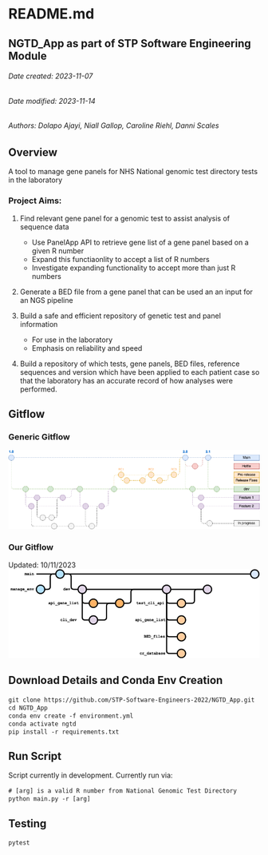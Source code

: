 # README.md
## NGTD_App as part of STP Software Engineering Module
###### Date created: 2023-11-07
###### Date modified: 2023-11-14
###### Authors: Dolapo Ajayi, Niall Gallop, Caroline Riehl, Danni Scales

## Overview
A tool to manage gene panels for NHS National genomic test directory tests in the laboratory

### Project Aims:
1. Find relevant gene panel for a genomic test to assist analysis of sequence data
    - Use PanelApp API to retrieve gene list of a gene panel based on a given R number
    - Expand this functiaonlity to accept a list of R numbers
    - Investigate expanding functionality to accept more than just R numbers

2. Generate a BED file from a gene panel that can be used an an input for an NGS pipeline

3. Build a safe and efficient repository of genetic test and panel information
    - For use in the laboratory 
    - Emphasis on reliability and speed

4. Build a repository of which tests, gene panels, BED files, reference sequences and version which have been applied to each patient case so that the laboratory has an accurate record of how analyses were performed.

## Gitflow
### Generic Gitflow
![Alt text](docs/generic_gitflow.png?raw=true)

### Our Gitflow
Updated: 10/11/2023
![Alt text](docs/project_gitflow.png?raw=true)

## Download Details and Conda Env Creation
```
git clone https://github.com/STP-Software-Engineers-2022/NGTD_App.git
cd NGTD_App
conda env create -f environment.yml
conda activate ngtd
pip install -r requirements.txt
```

## Run Script
Script currently in development. Currently run via:
```
# [arg] is a valid R number from National Genomic Test Directory
python main.py -r [arg]
```

## Testing
```
pytest
```